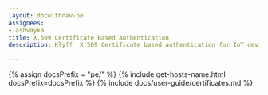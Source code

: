 ```yaml
---
layout: docwithnav-pe
assignees:
- ashvayka
title: X.509 Certificate Based Authentication
description: Klyff  X.509 Certificate based authentication for IoT devices and projects.

---
```


{% assign docsPrefix = "pe/" %}
{% include get-hosts-name.html docsPrefix=docsPrefix %}
{% include docs/user-guide/certificates.md %}